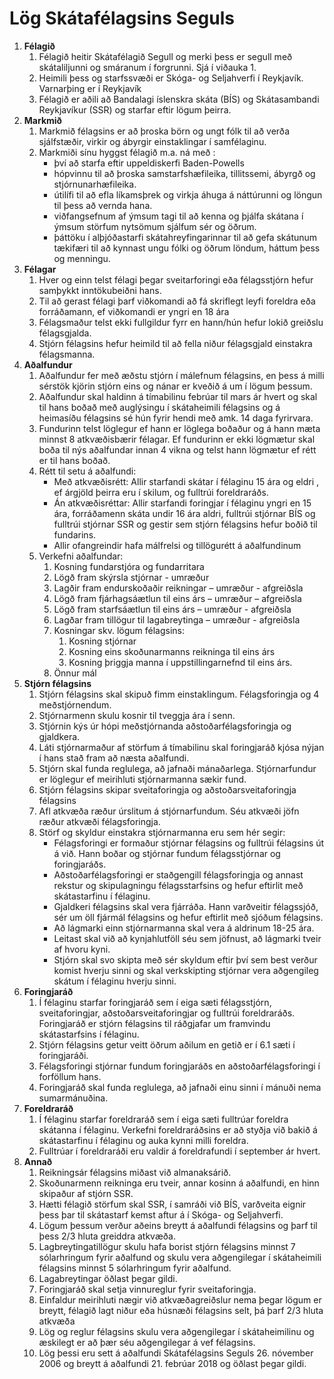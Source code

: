 # ﻿Lög Skátafélagsins Seguls

1. **Félagið**  
    1. Félagið heitir Skátafélagið Segull og merki þess er segull með skátaliljunni og smáranum í forgrunni. Sjá í viðauka 1.
    2. Heimili þess og starfssvæði er Skóga- og Seljahverfi í Reykjavík. Varnarþing er í Reykjavík
    3. Félagið er aðili að Bandalagi íslenskra skáta (BÍS) og Skátasambandi Reykjavíkur (SSR) og starfar eftir lögum þeirra.
2. **Markmið**  
    1. Markmið félagsins er að þroska börn og ungt fólk til að verða sjálfstæðir, virkir og ábyrgir einstaklingar í samfélaginu.
    2. Markmiði sínu hyggst félagið m.a. ná með :
        * því að starfa eftir uppeldiskerfi Baden-Powells  
        * hópvinnu til að þroska samstarfshæfileika, tillitssemi, ábyrgð og stjórnunarhæfileika.  
        * útilífi til að efla líkamsþrek og virkja áhuga á náttúrunni og löngun til þess að vernda hana.  
        * viðfangsefnum af ýmsum tagi til að kenna og þjálfa skátana í ýmsum störfum nytsömum sjálfum sér og öðrum.  
        * þáttöku í alþjóðastarfi skátahreyfingarinnar til að gefa skátunum tækifæri til að kynnast ungu fólki og öðrum löndum, háttum þess og menningu.  
3. **Félagar**  
    1. Hver og einn telst félagi þegar sveitarforingi eða félagsstjórn hefur samþykkt inntökubeiðni hans.
    2. Til að gerast félagi þarf viðkomandi að fá skriflegt leyfi foreldra eða forráðamann, ef viðkomandi er yngri en 18 ára
    3. Félagsmaður telst ekki fullgildur fyrr en hann/hún hefur lokið greiðslu félagsgjalda.
    4. Stjórn félagsins hefur heimild til að fella niður félagsgjald einstakra félagsmanna.
4. **Aðalfundur**  
    1. Aðalfundur fer með æðstu stjórn í málefnum félagsins, en þess á milli sérstök kjörin stjórn eins og nánar er kveðið á um í lögum þessum.
    2. Aðalfundur skal haldinn á tímabilinu febrúar til mars ár hvert og skal til hans boðað með auglýsingu í skátaheimili félagsins og á heimasíðu félagsins sé hún fyrir hendi með amk. 14 daga fyrirvara.
    3. Fundurinn telst löglegur ef hann er löglega boðaður og á hann mæta minnst 8 atkvæðisbærir félagar. Ef fundurinn er ekki lögmætur skal boða til nýs aðalfundar innan 4 vikna og telst hann lögmætur ef rétt er til hans boðað.
    4. Rétt til setu á aðalfundi:
        * Með atkvæðisrétt: Allir starfandi skátar í félaginu 15 ára og eldri , ef árgjöld þeirra eru í skilum, og fulltrúi foreldraráðs.
        * Án atkvæðisréttar: Allir starfandi foringjar í félaginu yngri en 15 ára, forráðamenn skáta undir 16 ára aldri, fulltrúi stjórnar BÍS og fulltrúi stjórnar SSR og gestir sem stjórn félagsins hefur boðið til fundarins.
        * Allir ofangreindir hafa málfrelsi og tillögurétt á aðalfundinum
    5. Verkefni aðalfundar:
        1. Kosning fundarstjóra og fundarritara
        2. Lögð fram skýrsla stjórnar - umræður
        3. Lagðir fram endurskoðaðir reikningar – umræður - afgreiðsla
        4. Lögð fram fjárhagsáætlun til eins árs – umræður – afgreiðsla
        5. Lögð fram starfsáætlun til eins árs – umræður - afgreiðsla
        6. Lagðar fram tillögur til lagabreytinga – umræður - afgreiðsla
        7. Kosningar skv. lögum félagsins:
            1. Kosning stjórnar
            2. Kosning eins skoðunarmanns reikninga til eins árs
            3. Kosning þriggja manna í uppstillingarnefnd til eins árs.
        8. Önnur mál
5. **Stjórn félagsins**  
    1. Stjórn félagsins skal skipuð fimm einstaklingum. Félagsforingja og 4 meðstjórnendum.
    2. Stjórnarmenn skulu kosnir til tveggja ára í senn.
    3. Stjórnin kýs úr hópi meðstjórnanda aðstoðarfélagsforingja og gjaldkera.
    4. Láti stjórnarmaður af störfum á tímabilinu skal foringjaráð kjósa nýjan í hans stað fram að næsta aðalfundi.
    5. Stjórn skal funda reglulega, að jafnaði mánaðarlega. Stjórnarfundur er löglegur ef meirihluti stjórnarmanna sækir fund.
    6. Stjórn félagsins skipar sveitaforingja og aðstoðarsveitaforingja félagsins
    7. Afl atkvæða ræður úrslitum á stjórnarfundum. Séu atkvæði jöfn ræður atkvæði félagsforingja.
    8. Störf og skyldur einstakra stjórnarmanna eru sem hér segir:
        * Félagsforingi er formaður stjórnar félagsins og fulltrúi félagsins út á við. Hann boðar og stjórnar fundum félagsstjórnar og foringjaráðs.
        * Aðstoðarfélagsforingi er staðgengill félagsforingja og annast rekstur og skipulagningu félagsstarfsins og hefur eftirlit með skátastarfinu í félaginu.
        * Gjaldkeri félagsins skal vera fjárráða. Hann varðveitir félagssjóð, sér um öll fjármál félagsins og hefur eftirlit með sjóðum félagsins.
        * Að lágmarki einn stjórnarmanna skal vera á aldrinum 18-25 ára.
        * Leitast skal við að kynjahlutföll séu sem jöfnust, að lágmarki tveir af hvoru kyni.
        * Stjórn skal svo skipta með sér skyldum eftir því sem best verður komist hverju sinni og skal verkskipting stjórnar vera aðgengileg skátum í félaginu hverju sinni.
6. **Foringjaráð**  
    1. Í félaginu starfar foringjaráð sem í eiga sæti félagsstjórn, sveitaforingjar, aðstoðarsveitaforingjar og fulltrúi foreldraráðs. Foringjaráð er stjórn félagsins til ráðgjafar um framvindu skátastarfsins í félaginu.
    2. Stjórn félagsins getur veitt öðrum aðilum en getið er í 6.1 sæti í foringjaráði.
    3. Félagsforingi stjórnar fundum foringjaráðs en aðstoðarfélagsforingi í forföllum hans.
    4. Foringjaráð skal funda reglulega, að jafnaði einu sinni í mánuði nema sumarmánuðina.
7. **Foreldraráð**  
    1. Í félaginu starfar foreldraráð sem í eiga sæti fulltrúar foreldra skátanna í félaginu. Verkefni foreldraráðsins er að styðja við bakið á skátastarfinu í félaginu og auka kynni milli foreldra.
    2. Fulltrúar í foreldraráði eru valdir á foreldrafundi í september ár hvert.
8. **Annað**  
    1. Reikningsár félagsins miðast við almanaksárið.
    2. Skoðunarmenn reikninga eru tveir, annar kosinn á aðalfundi, en hinn skipaður af stjórn SSR.
    3. Hætti félagið störfum skal SSR, í samráði við BÍS, varðveita eignir þess þar til skátastarf kemst aftur á í Skóga- og Seljahverfi.
    4. Lögum þessum verður aðeins breytt á aðalfundi félagsins og þarf til þess 2/3 hluta greiddra atkvæða.
    5. Lagbreytingatillögur skulu hafa borist stjórn félagsins minnst 7 sólarhringum fyrir aðalfund og skulu vera aðgengilegar í skátaheimili félagsins minnst 5 sólarhringum fyrir aðalfund.
    6. Lagabreytingar öðlast þegar gildi.
    7. Foringjaráð skal setja vinnureglur fyrir sveitaforingja.
    8. Einfaldur meirihluti nægir við atkvæðagreiðslur nema þegar lögum er breytt, félagið lagt niður eða húsnæði félagsins selt, þá þarf 2/3 hluta atkvæða
    9. Lög og reglur félagsins skulu vera aðgengilegar í skátaheimilinu og æskilegt er að þær séu aðgengilegar á vef félagsins.
    10. Lög þessi eru sett á aðalfundi Skátafélagsins Seguls 26. nóvember 2006 og breytt á aðalfundi 21. febrúar 2018 og öðlast þegar gildi.

